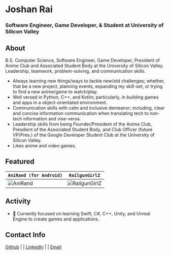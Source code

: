 # Joshan Rai
### Software Engineer, Game Developer, & Student at University of Silicon Valley

## About
B.S. Computer Science, Software Engineer, Game Developer, President of Anime Club and Associated Student Body at the University of Silicon Valley.
Leadership, teamwork, problem-solving, and communication skills.

- Always learning new things/ways to tackle new/old challenges; whether, that be a new project, planning events, expanding my skill-set, or trying to find a new anime/game to watch/play.
- Well versed in Python, C++, and Kotlin; particularly, in building games and apps in a object-orientated environment.
- Communication skills with calm and inclusive demeanor; including, clear and concise information communication when translating tech to non-tech information and vise-versa.
- Leadership skills from being Founder/President of the Anime Club, Presdient of the Associated Student Body, and Club Officer (future VP/Pres.) of the Google Developer Student Club at the University of Silicon Valley.
- Likes anime and video games.

## Featured
| `AniRand (for Android)` | `RailgunGirlZ` |
| ----------- | ----------- |
| ![AniRand](https://cdn.discordapp.com/attachments/887131148067672075/922754853434978364/ezgif.com-gif-maker.gif "AniRand Design Mock-Up") | ![RailgunGirlZ](https://cdn.discordapp.com/attachments/887131094649020488/922757092232790026/ezgif.com-gif-maker1.gif "RailgunGirlZ Game Screen") |

## Activity
- 🌱 Currently focused on learning Swift, C#, C++, Unity, and Unreal Engine to create games and applications.

## Contact Info
[Github](https://github.com/Pradheon "Github") |
| [LinkedIn](https://www.linkedin.com/in/joshansrai/ "LinkedIn") |
| [Email](mailto:joshan.s.rai@gmail.com)

<!---
Pradheon/Pradheon is a ✨ special ✨ repository because its `README.md` (this file) appears on your GitHub profile.
You can click the Preview link to take a look at your changes.
--->
